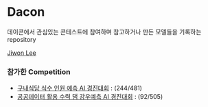 # Dacon
데이콘에서 관심있는 콘테스트에 참여하며 참고하거나 만든 모델들을 기록하는 repository

[Jiwon Lee](https://dacon.io/myprofile/403555/home)

### **참가한 Competition**
* [구내식당 식수 인원 예측 AI 경진대회](https://dacon.io/competitions/official/235743/overview/description) : (244/481)
* [공공데이터 활용 수력 댐 강우예측 AI 경진대회](https://dacon.io/competitions/official/235646/overview/description) : (92/505)
